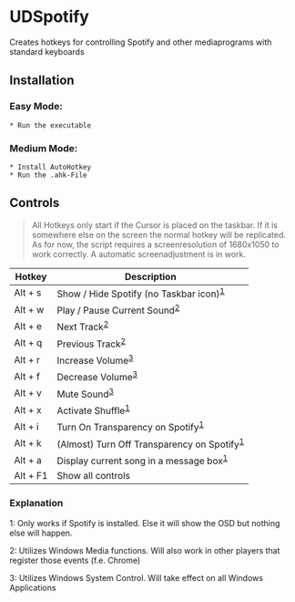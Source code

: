 # UDSpotify
Creates hotkeys for controlling Spotify and other mediaprograms with standard keyboards

## Installation

  ### Easy Mode:
    * Run the executable
   ### Medium Mode:
    * Install AutoHotkey
    * Run the .ahk-File


## Controls

>All Hotkeys only start if the Cursor is placed on the taskbar. If it is somewhere else on the screen the normal hotkey will be replicated.
>As for now, the script requires a screenresolution of 1680x1050 to work correctly. A automatic screenadjustment is in work.


Hotkey | Description
------------ | -------------
Alt + s | Show / Hide Spotify (no Taskbar icon)<sup>[1](#foot1)</sup>
Alt + w | Play / Pause Current Sound<sup>[2](#foot2)</sup>
Alt + e | Next Track<sup>[2](#foot2)</sup>
Alt + q | Previous Track<sup>[2](#foot2)</sup>
Alt + r | Increase Volume<sup>[3](#foot3)</sup>
Alt + f | Decrease Volume<sup>[3](#foot3)</sup>
Alt + v | Mute Sound<sup>[3](#foot3)</sup>
Alt + x | Activate Shuffle<sup>[1](#foot1)</sup>
Alt + i | Turn On Transparency on Spotify<sup>[1](#foot1)</sup>
Alt + k | (Almost) Turn Off Transparency on Spotify<sup>[1](#foot1)</sup>
Alt + a | Display current song in a message box<sup>[1](#foot1)</sup>
Alt + F1 | Show all controls

### Explanation

<a name="foot1">1</a>: Only works if Spotify is installed. Else it will show the OSD but nothing else will happen.

<a name="foot2">2</a>: Utilizes Windows Media functions. Will also work in other players that register those events (f.e. Chrome)

<a name="foot3">3</a>: Utilizes Windows System Control. Will take effect on all Windows Applications
